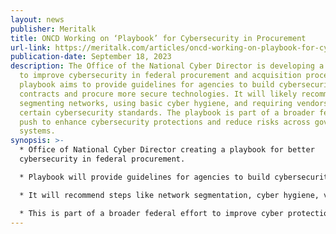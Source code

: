 ```yaml
---
layout: news
publisher: Meritalk
title: ONCD Working on ‘Playbook’ for Cybersecurity in Procurement
url-link: https://meritalk.com/articles/oncd-working-on-playbook-for-cybersecurity-in-procurement/
publication-date: September 18, 2023
description: The Office of the National Cyber Director is developing a playbook
  to improve cybersecurity in federal procurement and acquisition processes. The
  playbook aims to provide guidelines for agencies to build cybersecurity into
  contracts and procure more secure technologies. It will likely recommend
  segmenting networks, using basic cyber hygiene, and requiring vendors to meet
  certain cybersecurity standards. The playbook is part of a broader federal
  push to enhance cybersecurity protections and reduce risks across government
  systems.
synopsis: >-
  * Office of National Cyber Director creating a playbook for better
  cybersecurity in federal procurement.

  * Playbook will provide guidelines for agencies to build cybersecurity into contracts.

  * It will recommend steps like network segmentation, cyber hygiene, vendor cyber standards.

  * This is part of a broader federal effort to improve cyber protections and reduce risks.
---
```

